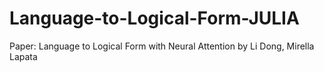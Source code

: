 # Language-to-Logical-Form-JULIA

Paper: Language to Logical Form with Neural Attention by Li Dong, Mirella Lapata
